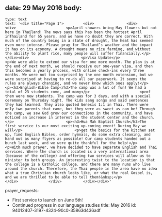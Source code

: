 date: 29 May 2016
body:
  - 
    type: text
    text: '<div title="Page 1">			<div>				<div>					<div>						<p>April showers bring May flowers-but not here in Thailand! The news says this has been the hottest April inThailand for 65 years, and we have no doubt they are correct. With much of the country being in a state of drought, the heat has seemed even more intense. Please pray for Thailand’s weather and the impact it has on its economy. A drought means no rice farming, and without the ability to plant rice, many people will suffer financially.</p></div><div>						<p>Visa Update</p>						<p>We were able to extend our visa for one more month. The plan is at the end of next month, we should receive our one-year visa, and then this becomes a yearly process, with online check-ins every three months. We were not too surprised by the one month extension, but we were surprised at having to re-do all our paperwork. It seems the rules are always changing, and we never know which ones apply!</p>						<p><h3>English-Bible Camp</h3>The camp was a lot of fun! We had a total of 23 students come, and many</p>						<p>of them were new students. The camp was for 3 days, and with a special ceremony on Thursday night. The kids sang songs and said sentences they had learned. They also quoted Genesis 1:1 in Thai. There were only two parents that came, but they were as sweet as can be! Through the camp, we saw God grow our connections in the community, and have noticed an increase in interest in the student center and the church.</p>						<p><h3>Hua Mak Baptist Church</h3>The first service is our most exciting up-coming event! During May we will</p>						<p>get the basics for the kitchen set up, find English Bibles, order hymnals, do some extra cleaning, and hand out as many flyers as possible! Our camp students handed out a bunch last week, and we were quite thankful for the help!</p>						<p>With much prayer, we have decided to have separate English and Thai services. Where the church is located is a very international area (because of the college) and offering two services will allow us to minister to both groups. An interesting twist to the location is that the college is a Catholic college, and there are many nuns who live around the church. Therefore, the Thai people in the area have no idea what a true Christian church looks like, or what the real Gospel is, and we are thrilled to be able to tell them!&nbsp;</p>					</div>				</div>			</div></div>'
prayer_requests:
  - First service to launch on June 5th!
  - Continued progress in our language studies
title: May 2016
id: 94012407-3197-4324-90c0-35863d436adf
